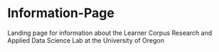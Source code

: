 # Information-Page
Landing page for information about the Learner Corpus Research and Applied Data Science Lab at the University of Oregon
